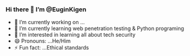 ### Hi there 👋  I’m @EuginKigen


- 🔭 I’m currently working on ...
- 🌱 I’m currently learning web penetration testing & Python programing
- 👯 I’m interested in learning all about tech security
- 😄 Pronouns: ...He/Him
- ⚡ Fun fact: ...Ethical standards






